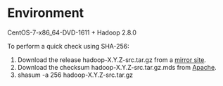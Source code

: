 # Environment
  CentOS-7-x86_64-DVD-1611 + Hadoop 2.8.0
  
To perform a quick check using SHA-256:
1. Download the release hadoop-X.Y.Z-src.tar.gz from a [mirror site](http://www.apache.org/dyn/closer.cgi/hadoop/common).
2. Download the checksum hadoop-X.Y.Z-src.tar.gz.mds from [Apache](https://dist.apache.org/repos/dist/release/hadoop/common/).
3. shasum -a 256 hadoop-X.Y.Z-src.tar.gz
